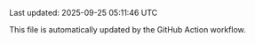 Last updated: 2025-09-25 05:11:46 UTC

This file is automatically updated by the GitHub Action workflow.

